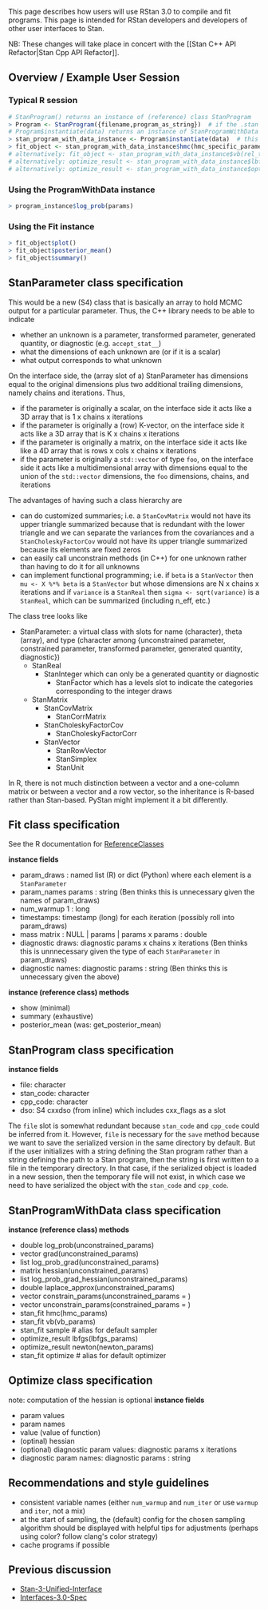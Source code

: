 This page describes how users will use RStan 3.0 to compile and fit programs. This page is intended for RStan developers and developers of other user interfaces to Stan.

NB: These changes will take place in concert with the [[Stan C++ API Refactor|Stan Cpp API Refactor]].

## Overview / Example User Session
### Typical R  session
```R
# StanProgram() returns an instance of (reference) class StanProgram
> Program <- StanProgram({filename,program_as_string})  # if the .stan file does not parse this will fail quick. if not, this will be the "long" compile.
# Program$instantiate(data) returns an instance of StanProgramWithData (due to R reference classes lacking static/class methods)
> stan_program_with_data_instance <- Program$instantiate(data)  # this will be fast
> fit_object <- stan_program_with_data_instance$hmc(hmc_specific_parameters)
# alternatively: fit_object <- stan_program_with_data_instance$vb(rel_tol = 1e-4, abs_tol = 1e10)
# alternatively: optimize_result <- stan_program_with_data_instance$lbfgs(lbfgs_specific_parameters)
# alternatively: optimize_result <- stan_program_with_data_instance$optimize() # alias for $lbfgs() with only defaults
```
### Using the ProgramWithData instance
```R
> program_instance$log_prob(params)
```
### Using the Fit instance
```R
> fit_object$plot()
> fit_object$posterior_mean()
> fit_object$summary()
```
## StanParameter class specification
This would be a new (S4) class that is basically an array to hold MCMC output for a particular parameter. Thus, the C++ library needs to be able to indicate
- whether an unknown is a parameter, transformed parameter, generated quantity, or diagnostic (e.g. ``accept_stat__``)
- what the dimensions of each unknown are (or if it is a scalar)
- what output corresponds to what unknown

On the interface side, the (array slot of a) StanParameter has dimensions equal to the original dimensions plus two additional trailing dimensions, namely chains and iterations. Thus,
- if the parameter is originally a scalar, on the interface side it acts like a 3D array that is 1 x chains x iterations
- if the parameter is originally a (row) K-vector, on the interface side it acts like a 3D array that is K  x chains x iterations
- if the parameter is originally a matrix, on the interface side it acts like like a 4D array that is rows x cols x chains x iterations
- if the parameter is originally a ``std::vector`` of type ``foo``, on the interface side it acts like a multidimensional array with dimensions equal to the union of the ``std::vector`` dimensions, the ``foo`` dimensions, chains, and iterations

The advantages of having such a class hierarchy are
- can do customized summaries; i.e. a ``StanCovMatrix`` would not have its upper triangle summarized because that is redundant with the lower triangle and we can separate the variances from the covariances and a ``StanCholeskyFactorCov`` would not have its upper triangle summarized because its elements are fixed zeros
- can easily call unconstrain methods (in C++) for one unknown rather than having to do it for all unknowns
- can implement functional programming; i.e. if ``beta`` is a ``StanVector`` then ``mu <- X %*% beta`` is a ``StanVector`` but whose dimensions are N x chains x iterations and if ``variance`` is a ``StanReal`` then ``sigma <- sqrt(variance)`` is a ``StanReal``, which can be summarized (including n_eff, etc.)

The class tree looks like
- StanParameter: a virtual class with slots for name (character), theta (array), and type (character among {unconstrained parameter, constrained parameter, transformed parameter, generated quantity, diagnostic})
    - StanReal
        - StanInteger which can only be a generated quantity or diagnostic
            - StanFactor which has a levels slot to indicate the categories corresponding to the integer draws
    - StanMatrix
        - StanCovMatrix
            - StanCorrMatrix
        - StanCholeskyFactorCov
            - StanCholeskyFactorCorr
        - StanVector
            - StanRowVector
            - StanSimplex
            - StanUnit

In R, there is not much distinction between a vector and a one-column matrix or between a vector and a row vector, so the inheritance is R-based rather than Stan-based. PyStan might implement it a bit differently.


## Fit class specification
See the R documentation for [ReferenceClasses](http://stat.ethz.ch/R-manual/R-devel/library/methods/html/refClass.html)

**instance fields**
- param_draws : named list (R) or dict (Python) where each element is a ``StanParameter``
- param_names  params : string (Ben thinks this is unnecessary given the names of param_draws)
- num_warmup 1 : long
- timestamps: timestamp (long) for each iteration (possibly roll into param_draws)
- mass matrix : NULL | params | params x params : double
- diagnostic draws: diagnostic params x chains x iterations (Ben thinks this is unnnecessary given the type of each ``StanParameter`` in param_draws)
- diagnostic names: diagnostic params : string (Ben thinks this is unnecessary given the above)

**instance (reference class) methods**
- show (minimal)
- summary (exhaustive)
- posterior_mean (was: get_posterior_mean)

## StanProgram class specification
**instance fields**
- file: character
- stan_code: character
- cpp_code: character
- dso: S4 cxxdso (from inline) which includes cxx_flags as a slot

The ``file`` slot is somewhat redundant because ``stan_code`` and ``cpp_code`` could be inferred from it. However, ``file`` is necessary for the ``save`` method because we want to save the serialized version in the same directory by default. But if the user initializes with a string defining the Stan program rather than a string defining the path to a Stan program, then the string is first written to a file in the temporary directory. In that case, if the serialized object is loaded in a new session, then the temporary file will not exist, in which case we need to have serialized the object with the ``stan_code`` and ``cpp_code``.

## StanProgramWithData class specification
**instance (reference class) methods**
- double log_prob(unconstrained_params)
- vector grad(unconstrained_params)
- list log_prob_grad(unconstrained_params)
- matrix hessian(unconstrained_params)
- list log_prob_grad_hessian(unconstrained_params)
- double laplace_approx(unconstrained_params)
- vector constrain_params(unconstrained_params = <vector>)
- vector unconstrain_params(constrained_params = <vector>)
- stan_fit hmc(hmc_params)
- stan_fit vb(vb_params)
- stan_fit sample # alias for default sampler
- optimize_result lbfgs(lbfgs_params)
- optimize_result newton(newton_params)
- stan_fit optimize # alias for default optimizer

## Optimize class specification
note: computation of the hessian is optional
**instance fields**
- param values
- param names
- value (value of function)
- (optinal) hessian
- (optional) diagnostic param values: diagnostic params x iterations
- diagnostic param names: diagnostic params : string

## Recommendations and style guidelines
- consistent variable names (either ``num_warmup`` and ``num_iter`` or use ``warmup`` and ``iter``, not a mix)
- at the start of sampling, the (default) config for the chosen sampling algorithm should be displayed with helpful tips for adjustments (perhaps using color? follow clang's color strategy)
- cache programs if possible

## Previous discussion
- [Stan-3-Unified-Interface](https://github.com/stan-dev/stan/wiki/Stan-3-Unified-Interface)
- [Interfaces-3.0-Spec](https://github.com/stan-dev/rstan/wiki/Interfaces-3.0-Spec)
